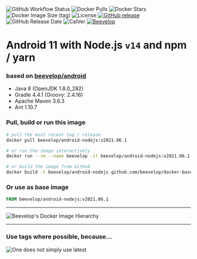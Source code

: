 ![GitHub Workflow Status](https://img.shields.io/github/workflow/status/beevelop/docker-android-nodejs/Docker%20Image?style=for-the-badge)
![Docker Pulls](https://img.shields.io/docker/pulls/beevelop/android-nodejs.svg?style=for-the-badge)
![Docker Stars](https://img.shields.io/docker/stars/beevelop/android-nodejs?style=for-the-badge)
![Docker Image Size (tag)](https://img.shields.io/docker/image-size/beevelop/android-nodejs/latest?style=for-the-badge)
![License](https://img.shields.io/github/license/beevelop/docker-android-nodejs?style=for-the-badge)
[![GitHub release](https://img.shields.io/github/release/beevelop/docker-android-nodejs.svg?style=for-the-badge)](https://github.com/beevelop/docker-android-nodejs/releases)
![GitHub Release Date](https://img.shields.io/github/release-date/beevelop/docker-android-nodejs?style=for-the-badge)
![CalVer](https://img.shields.io/badge/CalVer-YYYY.MM.MICRO-22bfda.svg?style=for-the-badge)
[![Beevelop](https://img.shields.io/badge/-%20Made%20with%20%F0%9F%8D%AF%20by%20%F0%9F%90%9Dvelop-blue.svg?style=for-the-badge)](https://beevelop.com)

# Android 11 with Node.js `v14` and npm / yarn

### based on [beevelop/android](https://github.com/beevelop/docker-android)
- Java 8 (OpenJDK 1.8.0_282)
- Gradle 4.4.1 (Groovy: 2.4.16)
- Apache Maven 3.6.3
- Ant 1.10.7

### Pull, build or run this image
```bash
# pull the most recent tag / release
docker pull beevelop/android-nodejs:v2021.06.1

# or run the image interactively
docker run --rm --name beevelop -it beevelop/android-nodejs:v2021.06.1 bash

# or build the image from GitHub
docker build -t beevelop/android-nodejs github.com/beevelop/docker-base
```

### Or use as base image
```Dockerfile
FROM beevelop/android-nodejs:v2021.06.1
```

---

![Beevelop's Docker Image Hierarchy](https://gist.githubusercontent.com/beevelop/b0cddab7209a683c77560d06ff00bc8e/raw/15429ee1d02e2c4dc019b760ca8c7ceff5911b82/hierarchy.png)

---

### Use tags where possible, because...

![One does not simply use latest](https://i.imgflip.com/1fgwxr.jpg)
